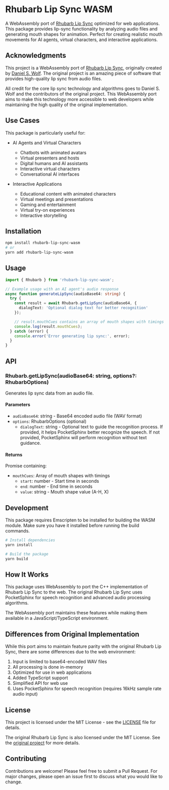 # Rhubarb Lip Sync WASM

A WebAssembly port of [Rhubarb Lip Sync](https://github.com/DanielSWolf/rhubarb-lip-sync) optimized for web applications. This package provides lip-sync functionality by analyzing audio files and generating mouth shapes for animation. Perfect for creating realistic mouth movements for AI agents, virtual characters, and interactive applications.

## Acknowledgments

This project is a WebAssembly port of [Rhubarb Lip Sync](https://github.com/DanielSWolf/rhubarb-lip-sync), originally created by [Daniel S. Wolf](https://github.com/DanielSWolf). The original project is an amazing piece of software that provides high-quality lip sync from audio files.

All credit for the core lip sync technology and algorithms goes to Daniel S. Wolf and the contributors of the original project. This WebAssembly port aims to make this technology more accessible to web developers while maintaining the high quality of the original implementation.

## Use Cases

This package is particularly useful for:

- AI Agents and Virtual Characters
  - Chatbots with animated avatars
  - Virtual presenters and hosts
  - Digital humans and AI assistants
  - Interactive virtual characters
  - Conversational AI interfaces

- Interactive Applications
  - Educational content with animated characters
  - Virtual meetings and presentations
  - Gaming and entertainment
  - Virtual try-on experiences
  - Interactive storytelling

## Installation

```bash
npm install rhubarb-lip-sync-wasm
# or
yarn add rhubarb-lip-sync-wasm
```

## Usage

```typescript
import { Rhubarb } from 'rhubarb-lip-sync-wasm';

// Example usage with an AI agent's audio response
async function generateLipSync(audioBase64: string) {
  try {
    const result = await Rhubarb.getLipSync(audioBase64, {
      dialogText: 'Optional dialog text for better recognition'
    });

    // result.mouthCues contains an array of mouth shapes with timings
    console.log(result.mouthCues);
  } catch (error) {
    console.error('Error generating lip sync:', error);
  }
}
```

## API

### Rhubarb.getLipSync(audioBase64: string, options?: RhubarbOptions)

Generates lip sync data from an audio file.

#### Parameters

- `audioBase64`: string - Base64 encoded audio file (WAV format)
- `options`: RhubarbOptions (optional)
  - `dialogText`: string - Optional text to guide the recognition process. If provided, it helps PocketSphinx better recognize the speech. If not provided, PocketSphinx will perform recognition without text guidance.

#### Returns

Promise<LipSyncResult> containing:
- `mouthCues`: Array of mouth shapes with timings
  - `start`: number - Start time in seconds
  - `end`: number - End time in seconds
  - `value`: string - Mouth shape value (A-H, X)

## Development

This package requires Emscripten to be installed for building the WASM module. Make sure you have it installed before running the build commands.

```bash
# Install dependencies
yarn install

# Build the package
yarn build
```

## How It Works

This package uses WebAssembly to port the C++ implementation of Rhubarb Lip Sync to the web. The original Rhubarb Lip Sync uses PocketSphinx for speech recognition and advanced audio processing algorithms.

The WebAssembly port maintains these features while making them available in a JavaScript/TypeScript environment.

## Differences from Original Implementation

While this port aims to maintain feature parity with the original Rhubarb Lip Sync, there are some differences due to the web environment:

1. Input is limited to base64-encoded WAV files
2. All processing is done in-memory
3. Optimized for use in web applications
4. Added TypeScript support
5. Simplified API for web use
6. Uses PocketSphinx for speech recognition (requires 16kHz sample rate audio input)

## License

This project is licensed under the MIT License - see the [LICENSE](LICENSE) file for details.

The original Rhubarb Lip Sync is also licensed under the MIT License. See the [original project](https://github.com/DanielSWolf/rhubarb-lip-sync) for more details.

## Contributing

Contributions are welcome! Please feel free to submit a Pull Request. For major changes, please open an issue first to discuss what you would like to change. 